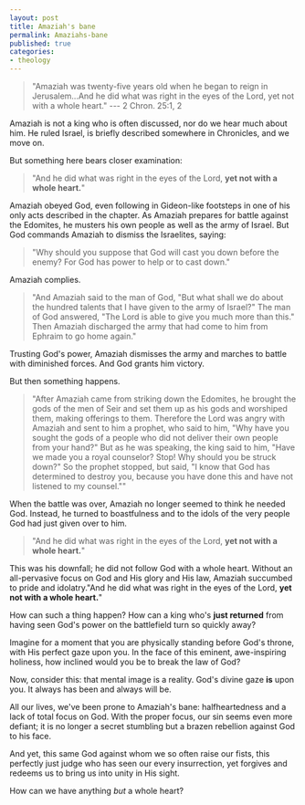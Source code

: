 ```yaml
---
layout: post
title: Amaziah's bane
permalink: Amaziahs-bane
published: true
categories:
- theology
---
```


> "Amaziah was twenty-five years old when he began to reign in
> Jerusalem...And he did what was right in the eyes of the Lord, yet not
> with a whole heart." --- 2 Chron. 25:1, 2

Amaziah is not a king who is often discussed, nor do we hear much about
him. He ruled Israel, is briefly described somewhere in Chronicles, and
we move on.

But something here bears closer examination:

> "And he did what was right in the eyes of the Lord, **yet not with a
> whole heart.**"

Amaziah obeyed God, even following in Gideon-like footsteps in one of
his only acts described in the chapter. As Amaziah prepares for battle
against the Edomites, he musters his own people as well as the army of
Israel. But God commands Amaziah to dismiss the Israelites, saying:

> "Why should you suppose that God will cast you down before the enemy?
> For God has power to help or to cast down."

Amaziah complies.

> "And Amaziah said to the man of God, "But what shall we do about the
> hundred talents that I have given to the army of Israel?" The man of
> God answered, "The Lord is able to give you much more than this." Then
> Amaziah discharged the army that had come to him from Ephraim to go
> home again."

Trusting God's power, Amaziah dismisses the army and marches to battle
with diminished forces. And God grants him victory.

But then something happens.

> "After Amaziah came from striking down the Edomites, he brought the
> gods of the men of Seir and set them up as his gods and worshiped
> them, making offerings to them. Therefore the Lord was angry with
> Amaziah and sent to him a prophet, who said to him, "Why have you
> sought the gods of a people who did not deliver their own people from
> your hand?" But as he was speaking, the king said to him, "Have we
> made you a royal counselor? Stop! Why should you be struck down?" So
> the prophet stopped, but said, "I know that God has determined to
> destroy you, because you have done this and have not listened to my
> counsel.""

When the battle was over, Amaziah no longer seemed to think he needed
God. Instead, he turned to boastfulness and to the idols of the very
people God had just given over to him.

> "And he did what was right in the eyes of the Lord, **yet not with a
> whole heart.**"

This was his downfall; he did not follow God with a whole heart. Without
an all-pervasive focus on God and His glory and His law, Amaziah
succumbed to pride and idolatry."And he did what was right in the eyes
of the Lord, **yet not with a whole heart.**"

How can such a thing happen? How can a king who's **just returned** from
having seen God's power on the battlefield turn so quickly away?

Imagine for a moment that you are physically standing before God's
throne, with His perfect gaze upon you. In the face of this eminent,
awe-inspiring holiness, how inclined would you be to break the law of
God?

Now, consider this: that mental image is a reality. God's divine gaze
**is** upon you. It always has been and always will be.

All our lives, we've been prone to Amaziah's bane: halfheartedness and a
lack of total focus on God. With the proper focus, our sin seems even
more defiant; it is no longer a secret stumbling but a brazen rebellion
against God to his face.

And yet, this same God against whom we so often raise our fists, this
perfectly just judge who has seen our every insurrection, yet forgives
and redeems us to bring us into unity in His sight.

How can we have anything *but* a whole heart?

